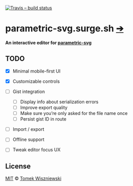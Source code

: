 [![Travis – build status
](https://img.shields.io/travis/parametric-svg/parametric-svg.surge.sh/master.svg?style=flat-square
)](https://travis-ci.org/parametric-svg/parametric-svg.surge.sh
)


# parametric-svg.surge.sh [➔](https://parametric-svg.surge.sh)

**An interactive editor for [parametric-svg](https://git.io/parametric-svg)**


## TODO

* [x] Minimal mobile-first UI
* [x] Customizable controls
* [ ] Gist integration
  * [ ] Display info about serialization errors
  * [ ] Improve export quality
  * [ ] Make sure you’re only asked for the file name once
  * [ ] Persist gist ID in route
* [ ] Import / export
* [ ] Offline support
* [ ] Tweak editor focus UX


## License

[MIT](./License.md) © [Tomek Wiszniewski](https://github.com/tomekwi)
